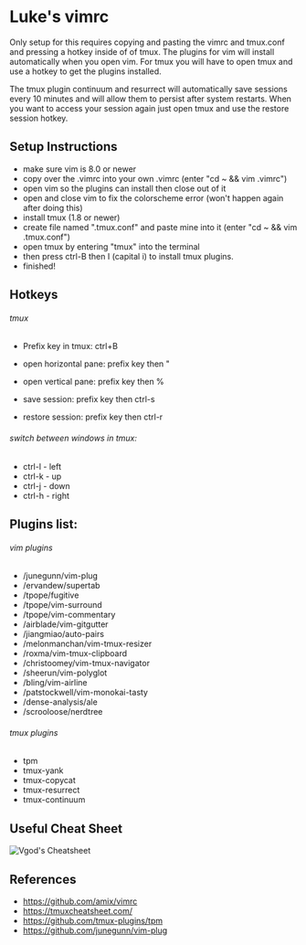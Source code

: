 # Luke's vimrc

Only setup for this requires copying and pasting the vimrc and tmux.conf and pressing a hotkey inside of of tmux. The plugins for vim will install automatically when you open vim. For tmux you will have to open tmux and use a hotkey to get the plugins installed. 

The tmux plugin continuum and resurrect will automatically save sessions every 10 minutes and will allow them to persist after system restarts. When you want to access your session again just open tmux and use the restore session hotkey.

## Setup Instructions
- make sure vim is 8.0 or newer
- copy over the .vimrc into your own .vimrc (enter "cd ~ && vim .vimrc")
- open vim so the plugins can install then close out of it
- open and close vim to fix the colorscheme error (won't happen again after doing this)
- install tmux (1.8 or newer)
- create file named ".tmux.conf" and paste mine into it (enter "cd ~ && vim .tmux.conf")
- open tmux by entering "tmux" into the terminal
- then press ctrl-B then I (capital i) to install tmux plugins.
- finished!

## Hotkeys

###### tmux
- Prefix key in tmux: ctrl+B
- open horizontal pane: prefix key then "
- open vertical pane: prefix key then %

- save session: prefix key then ctrl-s
- restore session: prefix key then ctrl-r

###### switch between windows in tmux:
- ctrl-l - left
- ctrl-k - up
- ctrl-j - down
- ctrl-h - right

## Plugins list:

###### vim plugins
- /junegunn/vim-plug
- /ervandew/supertab 
- /tpope/fugitive
- /tpope/vim-surround
- /tpope/vim-commentary
- /airblade/vim-gitgutter
- /jiangmiao/auto-pairs
- /melonmanchan/vim-tmux-resizer
- /roxma/vim-tmux-clipboard
- /christoomey/vim-tmux-navigator
- /sheerun/vim-polyglot
- /bling/vim-airline
- /patstockwell/vim-monokai-tasty 
- /dense-analysis/ale
- /scrooloose/nerdtree

###### tmux plugins
- tpm
- tmux-yank
- tmux-copycat
- tmux-resurrect
- tmux-continuum

## Useful Cheat Sheet
![Vgod's Cheatsheet](https://camo.githubusercontent.com/acdb969ba588498a1886b26cbbdd47527030135d/687474703a2f2f70656f706c652e637361696c2e6d69742e6564752f76676f642f76696d2f76696d2d63686561742d73686565742d656e2e706e67)

## References
- https://github.com/amix/vimrc
- https://tmuxcheatsheet.com/
- https://github.com/tmux-plugins/tpm
- https://github.com/junegunn/vim-plug
